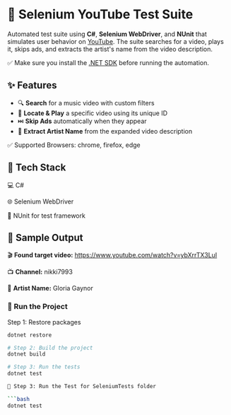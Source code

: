 # 🎵 Selenium YouTube Test Suite

Automated test suite using **C#**, **Selenium WebDriver**, and **NUnit** that simulates user behavior on [YouTube](https://www.youtube.com). The suite searches for a video, plays it, skips ads, and extracts the artist's name from the video description.

✅ Make sure you install the [.NET SDK](https://dotnet.microsoft.com/en-us/download) before running the automation.

## ✨ Features

- 🔍 **Search** for a music video with custom filters  
- 🎯 **Locate & Play** a specific video using its unique ID  
- ⏭️ **Skip Ads** automatically when they appear  
- 🧠 **Extract Artist Name** from the expanded video description  

✅ Supported Browsers: chrome, firefox, edge

## 🧰 Tech Stack

💻 C#

🌐 Selenium WebDriver

🧪 NUnit for test framework

## 📸 Sample Output

🎬 **Found target video:** https://www.youtube.com/watch?v=ybXrrTX3LuI

📺 **Channel:** nikki7993

🎤 **Artist Name:** Gloria Gaynor

### 🧪 Run the Project


Step 1: Restore packages
```bash
dotnet restore

# Step 2: Build the project
dotnet build

# Step 3: Run the tests
dotnet test

🧪 Step 3: Run the Test for SeleniumTests folder

```bash
dotnet test

